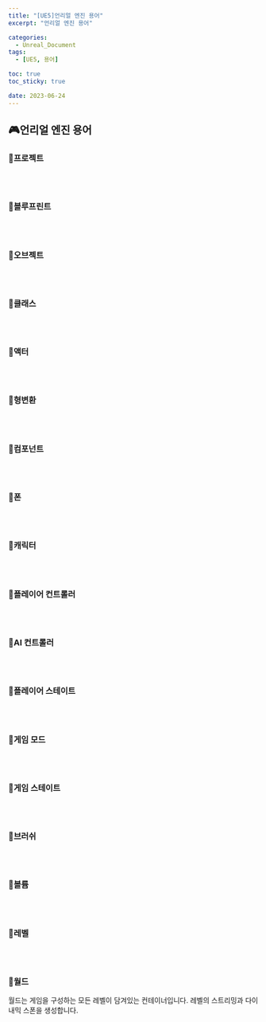 ```yaml
---
title: "[UE5]언리얼 엔진 용어"
excerpt: "언리얼 엔진 용어"

categories:
  - Unreal_Document
tags:
  - [UE5, 용어]

toc: true
toc_sticky: true

date: 2023-06-24
---
```


## 🎮언리얼 엔진 용어
### 📄프로젝트


<br><br>

### 📄블루프린트


<br><br>

### 📄오브젝트


<br><br>

### 📄클래스


<br><br>

### 📄액터


<br><br>

### 📄형변환


<br><br>

### 📄컴포넌트


<br><br>

### 📄폰


<br><br>

### 📄캐릭터


<br><br>

### 📄플레이어 컨트롤러


<br><br>

### 📄AI 컨트롤러


<br><br>

### 📄플레이어 스테이트


<br><br>

### 📄게임 모드


<br><br>

### 📄게임 스테이트


<br><br>

### 📄브러쉬


<br><br>

### 📄볼륨


<br><br>

### 📄레벨


<br><br>

### 📄월드
월드는 게임을 구성하는 모든 레벨이 담겨있는 컨테이너입니다. 레벨의 스트리밍과 다이내믹 스폰을 생성합니다.

<br><br>